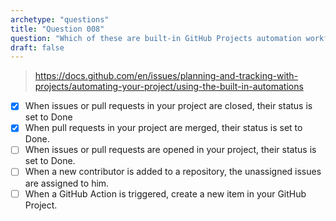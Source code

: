 ```yaml
---
archetype: "questions"
title: "Question 008"
question: "Which of these are built-in GitHub Projects automation workflows? (Choose two.)"
draft: false
---
```



> https://docs.github.com/en/issues/planning-and-tracking-with-projects/automating-your-project/using-the-built-in-automations
- [x] When issues or pull requests in your project are closed, their status is set to Done
- [x] When pull requests in your project are merged, their status is set to Done.
- [ ] When issues or pull requests are opened in your project, their status is set to Done.
- [ ] When a new contributor is added to a repository, the unassigned issues are assigned to him.
- [ ] When a GitHub Action is triggered, create a new item in your GitHub Project.
